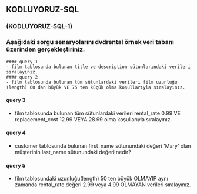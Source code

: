 ## KODLUYORUZ-SQL
### (KODLUYORUZ-SQL-1) 
### Aşağıdaki sorgu senaryolarını dvdrental örnek veri tabanı üzerinden gerçekleştiriniz.
    #### query 1
    - film tablosunda bulunan title ve description sütunlarındaki verileri sıralayınız.
    #### query 2
    - film tablosunda bulunan tüm sütunlardaki verileri film uzunluğu (length) 60 dan büyük VE 75 ten küçük olma koşullarıyla sıralayınız.
#### query 3
- film tablosunda bulunan tüm sütunlardaki verileri rental_rate 0.99 VE replacement_cost 12.99 VEYA 28.99 olma koşullarıyla sıralayınız.
#### query 4
- customer tablosunda bulunan first_name sütunundaki değeri 'Mary' olan müşterinin last_name sütunundaki değeri nedir?
#### query 5
- film tablosundaki uzunluğu(length) 50 ten büyük OLMAYIP aynı zamanda rental_rate değeri 2.99 veya 4.99 OLMAYAN verileri sıralayınız.
